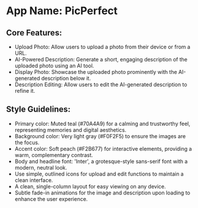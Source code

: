# **App Name**: PicPerfect

## Core Features:

- Upload Photo: Allow users to upload a photo from their device or from a URL.
- AI-Powered Description: Generate a short, engaging description of the uploaded photo using an AI tool.
- Display Photo: Showcase the uploaded photo prominently with the AI-generated description below it.
- Description Editing: Allow users to edit the AI-generated description to refine it.

## Style Guidelines:

- Primary color: Muted teal (#70A4A9) for a calming and trustworthy feel, representing memories and digital aesthetics.
- Background color: Very light gray (#F0F2F5) to ensure the images are the focus.
- Accent color: Soft peach (#F2B677) for interactive elements, providing a warm, complementary contrast.
- Body and headline font: 'Inter', a grotesque-style sans-serif font with a modern, neutral look.
- Use simple, outlined icons for upload and edit functions to maintain a clean interface.
- A clean, single-column layout for easy viewing on any device.
- Subtle fade-in animations for the image and description upon loading to enhance the user experience.